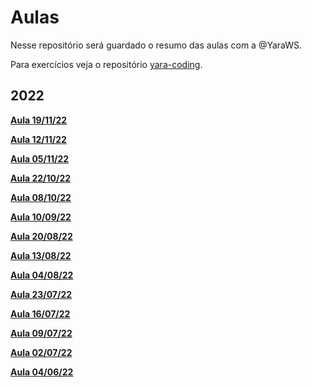 # Aulas
Nesse repositório será guardado o resumo das aulas com a @YaraWS.

Para exercícios veja o repositório [yara-coding](https://github.com/parkejunior/yara-coding).

## 2022
**[Aula 19/11/22](lessons/aula-22-11-19.md)**

**[Aula 12/11/22](lessons/aula-22-11-12.md)**

**[Aula 05/11/22](lessons/aula-22-11-05.md)**

**[Aula 22/10/22](lessons/aula-22-10-22.md)**

**[Aula 08/10/22](lessons/aula-22-10-08.md)**

**[Aula 10/09/22](lessons/aula-22-09-10.md)**

**[Aula 20/08/22](lessons/aula-22-08-20.md)**

**[Aula 13/08/22](lessons/aula-22-08-13.md)**

**[Aula 04/08/22](lessons/aula-22-08-04.md)**

**[Aula 23/07/22](lessons/aula-22-07-23.md)**

**[Aula 16/07/22](lessons/aula-22-07-16.md)**

**[Aula 09/07/22](lessons/aula-22-07-09.md)**

**[Aula 02/07/22](lessons/aula-22-07-02.md)**
 
**[Aula 04/06/22](lessons/aula-22-06-04.md)**